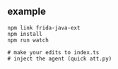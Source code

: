 ## example

```$xslt
npm link frida-java-ext
npm install
npm run watch

# make your edits to index.ts
# inject the agent (quick att.py)
```